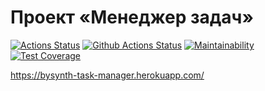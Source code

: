 # Проект «Менеджер задач»

[![Actions Status](https://github.com/bysynth/php-project-lvl4/workflows/hexlet-check/badge.svg)](https://github.com/bysynth/php-project-lvl4/actions)
[![Github Actions Status](https://github.com/bysynth/php-project-lvl4/workflows/CI/badge.svg)](https://github.com/bysynth/php-project-lvl4/actions)
[![Maintainability](https://api.codeclimate.com/v1/badges/3d0c87e35bd53479038b/maintainability)](https://codeclimate.com/github/bysynth/php-project-lvl4/maintainability)
[![Test Coverage](https://api.codeclimate.com/v1/badges/3d0c87e35bd53479038b/test_coverage)](https://codeclimate.com/github/bysynth/php-project-lvl4/test_coverage)

https://bysynth-task-manager.herokuapp.com/
